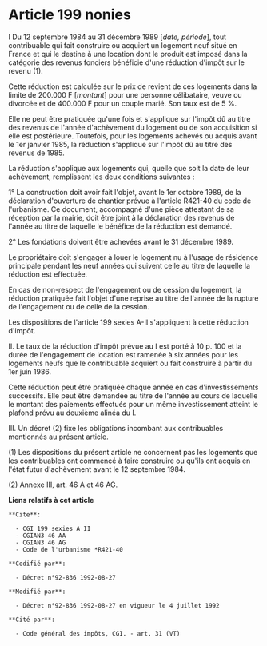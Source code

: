# Article 199 nonies

I Du 12 septembre 1984 au 31 décembre 1989 [*date, période*], tout contribuable qui fait construire ou acquiert un logement
neuf situé en France et qui le destine à une location dont le produit est imposé dans la catégorie des revenus fonciers
bénéficie d'une réduction d'impôt sur le revenu (1).

Cette réduction est calculée sur le prix de revient de ces logements dans la limite de 200.000 F [*montant*] pour une
personne célibataire, veuve ou divorcée et de 400.000 F pour un couple marié. Son taux est de 5 %.

Elle ne peut être pratiquée qu'une fois et s'applique sur l'impôt dû au titre des revenus de l'année d'achèvement du logement
ou de son acquisition si elle est postérieure. Toutefois, pour les logements achevés ou acquis avant le 1er janvier 1985, la
réduction s'applique sur l'impôt dû au titre des revenus de 1985. 

La réduction s'applique aux logements qui, quelle que soit la date de leur achèvement, remplissent les deux conditions
suivantes :

1° La construction doit avoir fait l'objet, avant le 1er octobre 1989, de la déclaration d'ouverture de chantier prévue à
l'article R421-40 du code de l'urbanisme. Ce document, accompagné d'une pièce attestant de sa réception par la mairie, doit
être joint à la déclaration des revenus de l'année au titre de laquelle le bénéfice de la réduction est demandé.

2° Les fondations doivent être achevées avant le 31 décembre  1989.

Le propriétaire doit s'engager à louer le logement nu à l'usage de résidence principale pendant les neuf années qui suivent
celle au titre de laquelle la réduction est effectuée.

En cas de non-respect de l'engagement ou de cession du logement, la réduction pratiquée fait l'objet d'une reprise au titre
de l'année de la rupture de l'engagement ou de celle de la cession. 

Les dispositions de l'article 199 sexies A-II s'appliquent à cette réduction d'impôt. 

II. Le taux de la réduction d'impôt prévue au I est porté à 10 p. 100 et la durée de l'engagement de location est ramenée à
six années pour les logements neufs que le contribuable acquiert ou fait construire à partir du 1er juin 1986.

Cette réduction peut être pratiquée chaque année en cas d'investissements successifs. Elle peut être demandée au titre de
l'année au cours de laquelle le montant des paiements effectués pour un même investissement atteint le plafond prévu au
deuxième alinéa du I.

III. Un décret (2) fixe les obligations incombant aux contribuables mentionnés au présent article.

(1) Les dispositions du présent article ne concernent pas les logements que les contribuables ont commencé à faire construire
ou qu'ils ont acquis en l'état futur d'achèvement avant le 12 septembre 1984.

(2) Annexe III, art. 46 A et 46 AG.

**Liens relatifs à cet article**

	**Cite**:

	  - CGI 199 sexies A II
	  - CGIAN3 46 AA
	  - CGIAN3 46 AG
	  - Code de l'urbanisme *R421-40

	**Codifié par**:

	  - Décret n°92-836 1992-08-27

	**Modifié par**:

	  - Décret n°92-836 1992-08-27 en vigueur le 4 juillet 1992

	**Cité par**:

	  - Code général des impôts, CGI. - art. 31 (VT)
